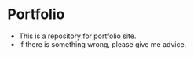# Portfolio
* This is a repository for portfolio site.
* If there is something wrong, please give me advice.
